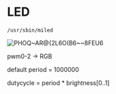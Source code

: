 # LED

`/usr/sbin/miled`

![PHOQ~AR@{2L6O(B6~~8FEU6](https://github.com/whc2001/_notes/assets/16266909/d392cc8e-1dc9-4ff1-87a1-6d3963243ac7)

pwm0-2 -> RGB

default period = 1000000

dutycycle = period * brightness[0..1]
